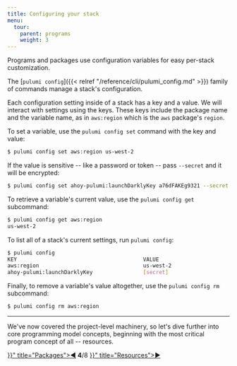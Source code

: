 ```yaml
---
title: Configuring your stack
menu:
  tour:
    parent: programs
    weight: 3
---
```


Programs and packages use configuration variables for easy per-stack customization.

The [`pulumi config`]({{< relref "/reference/cli/pulumi_config.md" >}}) family of commands manage a stack's configuration.

Each configuration setting inside of a stack has a key and a value.  We will interact with settings using the keys.
These keys include the package name and the variable name, as in `aws:region` which is the `aws` package's `region`.

To set a variable, use the `pulumi config set` command with the key and value:

```bash
$ pulumi config set aws:region us-west-2
```

If the value is sensitive -- like a password or token -- pass `--secret` and it will be encrypted:

```bash
$ pulumi config set ahoy-pulumi:launchDarklyKey a76dFAKEg9321 --secret
```

To retrieve a variable's current value, use the `pulumi config get` subcommand:

```bash
$ pulumi config get aws:region
us-west-2
```

To list all of a stack's current settings, run `pulumi config`:

```bash
$ pulumi config
KEY                                        VALUE
aws:region                                 us-west-2
ahoy-pulumi:launchDarklyKey                [secret]
```

Finally, to remove a variable's value altogether, use the `pulumi config rm` subcommand:

```bash
$ pulumi config rm aws:region
```

***

We've now covered the project-level machinery, so let's dive further into core programming model concepts, beginning
with the most critical program concept of all -- resources.

<div class="tour-nav">
    <a class="tour-button enabled" href="{{< relref "programs-packages.md" >}}" title="Packages">◀</a>
    <span class="tour-index"><strong>4</strong>/8</span>
    <a class="tour-button enabled" href="{{< relref "programs-resources.md" >}}" title="Resources">▶</a>
</div>
